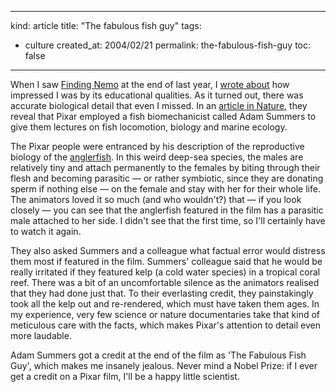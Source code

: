 -----
kind: article
title: "The fabulous fish guy"
tags:
- culture
created_at: 2004/02/21
permalink: the-fabulous-fish-guy
toc: false
-----

<p>When I saw <a href="http://www.pixar.com/featurefilms/nemo/" title="Pixar - Finding Nemo">Finding Nemo</a> at the end of last year, I <a href="http://www.rousette.org.uk/mt-static/blog/archives/000540.html" title="Finding Nemo">wrote about</a> how impressed I was by its educational qualities. As it turned out, there was accurate biological detail that even I missed. In an <a href="http://www.nature.com/cgi-taf/DynaPage.taf?file=/nature/journal/v427/n6976/full/427672a_fs.html" title="Nature - this article is free even if you don't subscribe">article in Nature</a>, they reveal that  Pixar employed a fish biomechanicist called Adam Summers to give them lectures on fish locomotion, biology and marine ecology.</p>
<p>The Pixar people were entranced by his description of the reproductive biology of the <a href="http://www.geocities.com/TimesSquare/Castle/7089/anglinfo.html" title="Anglerfish information">anglerfish</a>. In this weird deep-sea species, the males are relatively tiny and attach permanently to the females by biting through their flesh and becoming parasitic &mdash; or rather symbiotic, since they are donating sperm if nothing else &mdash; on the female and stay with her for their whole life. The animators loved it so much (and who wouldn't?) that &mdash; if you look closely &mdash; you can see that the anglerfish featured in the film has a parasitic male attached to her side. I didn't see that the first time, so I'll certainly have to watch it again.</p>
<p>They also asked Summers and a colleague what factual error would distress them most if featured in the film. Summers' colleague said that he would be really irritated if they featured kelp (a cold water species) in a tropical coral reef. There was a bit of an uncomfortable silence as the animators realised that they had done just that. To their everlasting credit, they painstakingly took all the kelp out and re-rendered, which must have taken them ages. In my experience, very few science or nature documentaries take that kind of meticulous care with the facts, which makes Pixar's attention to detail even more laudable.</p>
<p>Adam Summers got a credit at the end of the film as 'The Fabulous Fish Guy', which makes me insanely jealous. Never mind a Nobel Prize: if I ever get a credit on a Pixar film, I'll be a happy little scientist.</p>



